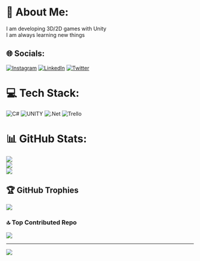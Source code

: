 # 💫 About Me:
I am developing 3D/2D games with Unity<br>I am always learning new things


## 🌐 Socials:
[![Instagram](https://img.shields.io/badge/Instagram-%23E4405F.svg?logo=Instagram&logoColor=white)](https://instagram.com/samilsoftsam) [![LinkedIn](https://img.shields.io/badge/LinkedIn-%230077B5.svg?logo=linkedin&logoColor=white)](https://linkedin.com/in/softsam) [![Twitter](https://img.shields.io/badge/Twitter-%231DA1F2.svg?logo=Twitter&logoColor=white)](https://twitter.com/softsam_) 

# 💻 Tech Stack:
![C#](https://img.shields.io/badge/c%23-%23239120.svg?style=for-the-badge&logo=c-sharp&logoColor=white) ![UNITY](https://img.shields.io/badge/Unity-%2320232a.svg?style=for-the-badge&logo=unity&logoColor=white) ![.Net](https://img.shields.io/badge/.NET-5C2D91?style=for-the-badge&logo=.net&logoColor=white) ![Trello](https://img.shields.io/badge/Trello-%23026AA7.svg?style=for-the-badge&logo=Trello&logoColor=white)
# 📊 GitHub Stats:
![](https://github-readme-stats.vercel.app/api?username=s0fts4m&theme=dark&hide_border=false&include_all_commits=false&count_private=false)<br/>
![](https://github-readme-streak-stats.herokuapp.com/?user=s0fts4m&theme=dark&hide_border=false)<br/>
![](https://github-readme-stats.vercel.app/api/top-langs/?username=s0fts4m&theme=dark&hide_border=false&include_all_commits=false&count_private=false&layout=compact)

## 🏆 GitHub Trophies
![](https://github-profile-trophy.vercel.app/?username=s0fts4m&theme=onedark&no-frame=false&no-bg=true&margin-w=4)

### 🔝 Top Contributed Repo
![](https://github-contributor-stats.vercel.app/api?username=s0fts4m&limit=5&theme=dark&combine_all_yearly_contributions=true)

---
[![](https://visitcount.itsvg.in/api?id=s0fts4m&icon=6&color=12)](https://visitcount.itsvg.in)

<!-- Proudly created with GPRM ( https://gprm.itsvg.in ) -->
